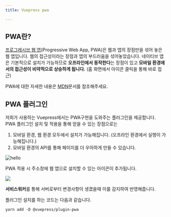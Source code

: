 ```yaml
---
title: Vuepress pwa

---
```

## PWA란?

[프로그레시브 웹 앱](https://developer.mozilla.org/ko/docs/Web/Progressive_web_apps/Introduction)(Progressive Web App, PWA)은 웹과 앱의 장점만을 섞어 놓은 웹 앱입니다. 웹의 접근성이라는 장점과 앱의 부드러움을 섞어놓았습니다. 네이티브 앱은 기본적으로 설치가 가능하므로 **오프라인에서 동작한다**는 장점이 있고 **모바일 환경에서의 접근성이 비약적으로 상승하게 됩니다.** (홈 화면에서 아이콘 클릭을 통해 바로 접근)

PWA에 대한 자세한 내용은 [MDN](https://developer.mozilla.org/ko/docs/Web/Progressive_web_apps/Introduction)문서를 참조해주세요.

## PWA 플러그인

저희가 사용하는 Vuepress에서는 PWA구현을 도와주는 플러그인을 제공합니다. PWA 플러그인 설치 및 적용을 통해 얻을 수 있는 장점으로는

1. 모바일 환경, 웹 환경 모두에서 설치가 가능해집니다. (오프라인 환경에서 실행이 가능해집니다.)
2. 모바일 환경의 API를 통해 페이지를 더 우아하게 만들 수 있습니다.

![hello](/assets/download.png)

PWA 적용 시 주소창에 웹 앱으로 설치할 수 있는 아이콘이 추가됩니다.

![](/assets/service.png)

**서비스워커**를 통해 서버로부터 변경사항이 생겼을때 이를 감지하여 반영해줍니다.

플러그인 설치를 하는 코드는 다음과 같습니다.

    yarn add -D @vuepress/plugin-pwa